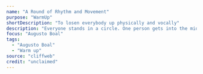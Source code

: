 ```yaml
---
name: "A Round of Rhythm and Movement"
purpose: "WarmUp"
shortDescription: "To losen everybody up physically and vocally"
description: "Everyone stands in a circle. One person gets into the middle and starts making sounds and movements. Encourage people to be wild and go beyond their basic comfort zone, to explore different parts of their bodies and voices. Everyone on the outside of the circle copies the person in the center, exactly. The focus should be on the specific movements and sounds the person in the center is making. Once they feel like they've moved enough they approach a person in the circle who takes over their spot. Keep going until everyone has gone."
focus: "Augusto Boal"
tags:
  - "Augusto Boal"
  - "Warm up"
source: "cliffweb"
credit: "unclaimed"
---
```

